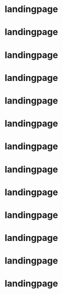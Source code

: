 # landingpage
# landingpage
# landingpage
# landingpage
# landingpage
# landingpage
# landingpage
# landingpage
# landingpage
# landingpage
# landingpage
# landingpage
# landingpage
